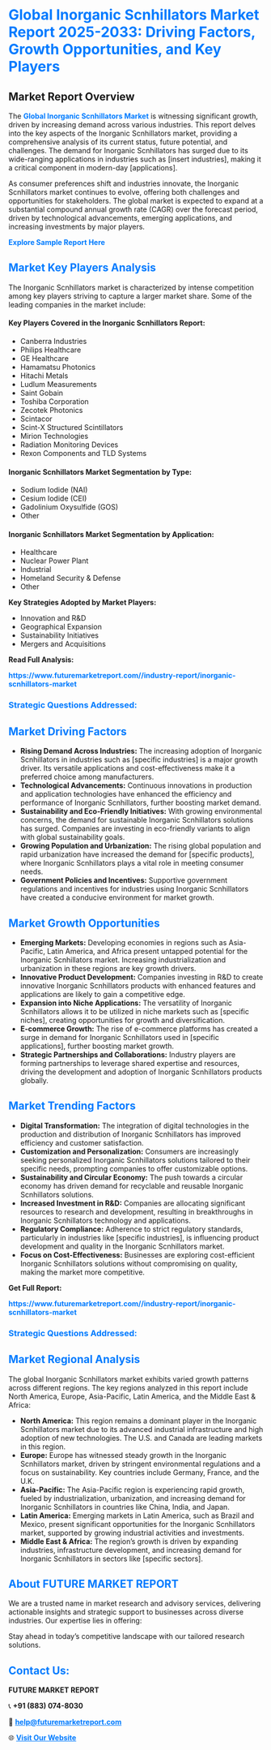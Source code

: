 <h1 style="color: #007BFF;">Global Inorganic Scnhillators Market Report 2025-2033: Driving Factors, Growth Opportunities, and Key Players</h1>

<section id="overview">
<h2>Market Report Overview</h2>
<p>The <a href="https://www.futuremarketreport.com//industry-report/inorganic-scnhillators-market" style="color: #007BFF; text-decoration: none;"><strong>Global Inorganic Scnhillators Market</strong></a> is witnessing significant growth, driven by increasing demand across various industries. This report delves into the key aspects of the Inorganic Scnhillators market, providing a comprehensive analysis of its current status, future potential, and challenges. The demand for Inorganic Scnhillators has surged due to its wide-ranging applications in industries such as [insert industries], making it a critical component in modern-day [applications].</p>
<p>As consumer preferences shift and industries innovate, the Inorganic Scnhillators market continues to evolve, offering both challenges and opportunities for stakeholders. The global market is expected to expand at a substantial compound annual growth rate (CAGR) over the forecast period, driven by technological advancements, emerging applications, and increasing investments by major players.</p>
</section>

<section id="overview">
<p><a href="https://www.futuremarketreport.com//request-sample/reportId=92788" style="color: #007BFF; text-decoration: none;"><strong>Explore Sample Report Here</strong></a></p>
</section>

<section id="key-players">
<h2 style="color: #007BFF;">Market Key Players Analysis</h2>
<p>The Inorganic Scnhillators market is characterized by intense competition among key players striving to capture a larger market share. Some of the leading companies in the market include:</p>
<h4>Key Players Covered in the Inorganic Scnhillators Report:</h4>
<ul><li>Canberra Industries</li><li>Philips Healthcare</li><li>GE Healthcare</li><li>Hamamatsu Photonics</li><li>Hitachi Metals</li><li>Ludlum Measurements</li><li>Saint Gobain</li><li>Toshiba Corporation</li><li>Zecotek Photonics</li><li>Scintacor</li><li>Scint-X Structured Scintillators</li><li>Mirion Technologies</li><li>Radiation Monitoring Devices</li><li>Rexon Components and TLD Systems</li></ul>
<h4>Inorganic Scnhillators Market Segmentation by Type:</h4>
<ul><li>Sodium Iodide (NAI)</li><li>Cesium Iodide (CEI)</li><li>Gadolinium Oxysulfide (GOS)</li><li>Other</li></ul>

<h4>Inorganic Scnhillators Market Segmentation by Application:</h4>
<ul><li>Healthcare</li><li>Nuclear Power Plant</li><li>Industrial</li><li>Homeland Security &amp; Defense</li><li>Other</li></ul>
<p><strong>Key Strategies Adopted by Market Players:</strong></p>
<ul>
<li>Innovation and R&D</li>
<li>Geographical Expansion</li>
<li>Sustainability Initiatives</li>
<li>Mergers and Acquisitions</li>
</ul>
</section>

<section>
<p><strong>Read Full Analysis: </strong></p><a href="https://www.futuremarketreport.com//industry-report/inorganic-scnhillators-market" style="color: #007BFF; text-decoration: none;"><strong>https://www.futuremarketreport.com//industry-report/inorganic-scnhillators-market</strong></a>
<h3 style="color: #007BFF;">Strategic Questions Addressed:</h3>
</section>

<section id="driving-factors">
<h2 style="color: #007BFF;">Market Driving Factors</h2>
<ul>
<li><strong>Rising Demand Across Industries:</strong> The increasing adoption of Inorganic Scnhillators in industries such as [specific industries] is a major growth driver. Its versatile applications and cost-effectiveness make it a preferred choice among manufacturers.</li>
<li><strong>Technological Advancements:</strong> Continuous innovations in production and application technologies have enhanced the efficiency and performance of Inorganic Scnhillators, further boosting market demand.</li>
<li><strong>Sustainability and Eco-Friendly Initiatives:</strong> With growing environmental concerns, the demand for sustainable Inorganic Scnhillators solutions has surged. Companies are investing in eco-friendly variants to align with global sustainability goals.</li>
<li><strong>Growing Population and Urbanization:</strong> The rising global population and rapid urbanization have increased the demand for [specific products], where Inorganic Scnhillators plays a vital role in meeting consumer needs.</li>
<li><strong>Government Policies and Incentives:</strong> Supportive government regulations and incentives for industries using Inorganic Scnhillators have created a conducive environment for market growth.</li>
</ul>
</section>

<section id="growth-opportunities">
<h2 style="color: #007BFF;">Market Growth Opportunities</h2>
<ul>
<li><strong>Emerging Markets:</strong> Developing economies in regions such as Asia-Pacific, Latin America, and Africa present untapped potential for the Inorganic Scnhillators market. Increasing industrialization and urbanization in these regions are key growth drivers.</li>
<li><strong>Innovative Product Development:</strong> Companies investing in R&D to create innovative Inorganic Scnhillators products with enhanced features and applications are likely to gain a competitive edge.</li>
<li><strong>Expansion into Niche Applications:</strong> The versatility of Inorganic Scnhillators allows it to be utilized in niche markets such as [specific niches], creating opportunities for growth and diversification.</li>
<li><strong>E-commerce Growth:</strong> The rise of e-commerce platforms has created a surge in demand for Inorganic Scnhillators used in [specific applications], further boosting market growth.</li>
<li><strong>Strategic Partnerships and Collaborations:</strong> Industry players are forming partnerships to leverage shared expertise and resources, driving the development and adoption of Inorganic Scnhillators products globally.</li>
</ul>
</section>

<section id="trending-factors">
<h2 style="color: #007BFF;">Market Trending Factors</h2>
<ul>
<li><strong>Digital Transformation:</strong> The integration of digital technologies in the production and distribution of Inorganic Scnhillators has improved efficiency and customer satisfaction.</li>
<li><strong>Customization and Personalization:</strong> Consumers are increasingly seeking personalized Inorganic Scnhillators solutions tailored to their specific needs, prompting companies to offer customizable options.</li>
<li><strong>Sustainability and Circular Economy:</strong> The push towards a circular economy has driven demand for recyclable and reusable Inorganic Scnhillators solutions.</li>
<li><strong>Increased Investment in R&D:</strong> Companies are allocating significant resources to research and development, resulting in breakthroughs in Inorganic Scnhillators technology and applications.</li>
<li><strong>Regulatory Compliance:</strong> Adherence to strict regulatory standards, particularly in industries like [specific industries], is influencing product development and quality in the Inorganic Scnhillators market.</li>
<li><strong>Focus on Cost-Effectiveness:</strong> Businesses are exploring cost-efficient Inorganic Scnhillators solutions without compromising on quality, making the market more competitive.</li>
</ul>
</section>

<section>
<p><strong>Get Full Report: </strong></p><a href="https://www.futuremarketreport.com//industry-report/inorganic-scnhillators-market" style="color: #007BFF; text-decoration: none;"><strong>https://www.futuremarketreport.com//industry-report/inorganic-scnhillators-market</strong></a>
<h3 style="color: #007BFF;">Strategic Questions Addressed:</h3>
</section>


<section id="regional-analysis">
<h2 style="color: #007BFF;">Market Regional Analysis</h2>
<p>The global Inorganic Scnhillators market exhibits varied growth patterns across different regions. The key regions analyzed in this report include North America, Europe, Asia-Pacific, Latin America, and the Middle East & Africa:</p>
<ul>
<li><strong>North America:</strong> This region remains a dominant player in the Inorganic Scnhillators market due to its advanced industrial infrastructure and high adoption of new technologies. The U.S. and Canada are leading markets in this region.</li>
<li><strong>Europe:</strong> Europe has witnessed steady growth in the Inorganic Scnhillators market, driven by stringent environmental regulations and a focus on sustainability. Key countries include Germany, France, and the U.K.</li>
<li><strong>Asia-Pacific:</strong> The Asia-Pacific region is experiencing rapid growth, fueled by industrialization, urbanization, and increasing demand for Inorganic Scnhillators in countries like China, India, and Japan.</li>
<li><strong>Latin America:</strong> Emerging markets in Latin America, such as Brazil and Mexico, present significant opportunities for the Inorganic Scnhillators market, supported by growing industrial activities and investments.</li>
<li><strong>Middle East & Africa:</strong> The region’s growth is driven by expanding industries, infrastructure development, and increasing demand for Inorganic Scnhillators in sectors like [specific sectors].</li>
</ul>
</section>

<footer>
<h2 style="color: #007BFF;">About FUTURE MARKET REPORT</h2>
<p>We are a trusted name in market research and advisory services, delivering actionable insights and strategic support to businesses across diverse industries. Our expertise lies in offering:</p>

<p>Stay ahead in today’s competitive landscape with our tailored research solutions.</p>

<h2 style="color: #007BFF;">Contact Us:</h2>
<p><strong>FUTURE MARKET REPORT</strong></p>
<p>📞 <strong>+91 (883) 074-8030</strong></p>
<p>📧 <strong><a href="mailto:help@futuremarketreport.com" style="color: #007BFF;">help@futuremarketreport.com</a></strong></p>
<p>🌐 <strong><a href="https://www.futuremarketreport.com/" style="color: #007BFF;">Visit Our Website</a></strong></p>
</footer>